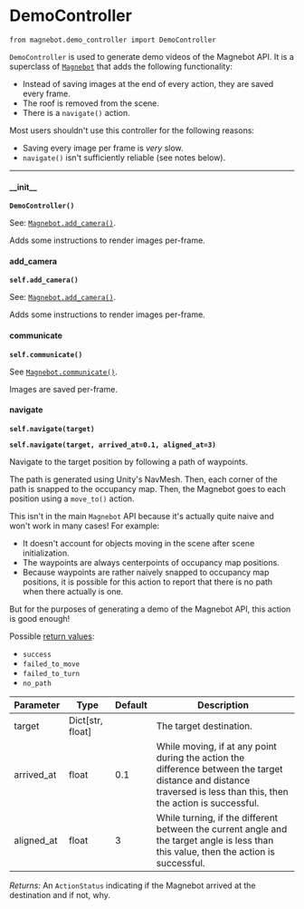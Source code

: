 # DemoController

`from magnebot.demo_controller import DemoController`

`DemoController` is used to generate demo videos of the Magnebot API. It is a superclass of [`Magnebot`](magnebot_controller.md) that adds the following functionality:

- Instead of saving images at the end of every action, they are saved every frame.
- The roof is removed from the scene.
- There is a `navigate()` action.

Most users shouldn't use this controller for the following reasons:

- Saving every image per frame is _very_ slow.
- `navigate()` isn't sufficiently reliable (see notes below).

***

#### \_\_init\_\_

**`DemoController()`**

See: [`Magnebot.add_camera()`](magnebot_controller.md#add_camera).

Adds some instructions to render images per-frame.

#### add_camera

**`self.add_camera()`**

See: [`Magnebot.add_camera()`](magnebot_controller.md#add_camera).

Adds some instructions to render images per-frame.

#### communicate

**`self.communicate()`**

See [`Magnebot.communicate()`](magnebot_controller.md#communicate).

Images are saved per-frame.

#### navigate

**`self.navigate(target)`**

**`self.navigate(target, arrived_at=0.1, aligned_at=3)`**

Navigate to the target position by following a path of waypoints.

The path is generated using Unity's NavMesh. Then, each corner of the path is snapped to the occupancy map. Then, the Magnebot goes to each position using a `move_to()` action.

This isn't in the main `Magnebot` API because it's actually quite naive and won't work in many cases! For example:

- It doesn't account for objects moving in the scene after scene initialization.
- The waypoints are always centerpoints of occupancy map positions.
- Because waypoints are rather naively snapped to occupancy map positions, it is possible for this action to report that there is no path when there actually is one.

But for the purposes of generating a demo of the Magnebot API, this action is good enough!

Possible [return values](action_status.md):

- `success`
- `failed_to_move`
- `failed_to_turn`
- `no_path`


| Parameter | Type | Default | Description |
| --- | --- | --- | --- |
| target |  Dict[str, float] |  | The target destination. |
| arrived_at |  float  | 0.1 | While moving, if at any point during the action the difference between the target distance and distance traversed is less than this, then the action is successful. |
| aligned_at |  float  | 3 | While turning, if the different between the current angle and the target angle is less than this value, then the action is successful. |

_Returns:_  An `ActionStatus` indicating if the Magnebot arrived at the destination and if not, why.

